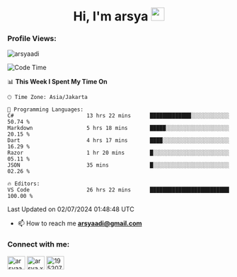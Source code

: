 <h1 align="center">Hi, I'm arsya 
  <img src="https://media.giphy.com/media/hvRJCLFzcasrR4ia7z/giphy.gif" width="30px"/>
</h1>

<p align="left"> <h3>Profile Views:</h3> <img src="https://komarev.com/ghpvc/?username=arsyaadi&label=Profile%20views&color=0e75b6&style=flat" alt="arsyaadi" /> </p>

<!--START_SECTION:waka-->
![Code Time](http://img.shields.io/badge/Code%20Time-2%2C867%20hrs%2054%20mins-blue)

📊 **This Week I Spent My Time On** 

```text
🕑︎ Time Zone: Asia/Jakarta

💬 Programming Languages: 
C#                       13 hrs 22 mins      █████████████░░░░░░░░░░░░   50.74 % 
Markdown                 5 hrs 18 mins       █████░░░░░░░░░░░░░░░░░░░░   20.15 % 
Dart                     4 hrs 17 mins       ████░░░░░░░░░░░░░░░░░░░░░   16.29 % 
Razor                    1 hr 20 mins        █░░░░░░░░░░░░░░░░░░░░░░░░   05.11 % 
JSON                     35 mins             █░░░░░░░░░░░░░░░░░░░░░░░░   02.26 % 

🔥 Editors: 
VS Code                  26 hrs 22 mins      █████████████████████████   100.00 % 
```


 Last Updated on 02/07/2024 01:48:48 UTC
<!--END_SECTION:waka-->

- 📫 How to reach me **arsyaadi@gmail.com**


<h3 align="left">Connect with me:</h3>
<p align="left">
<a href="https://linkedin.com/in/arsyaadi" target="blank"><img align="center" src="https://raw.githubusercontent.com/rahuldkjain/github-profile-readme-generator/master/src/images/icons/Social/linked-in-alt.svg" alt="arsyaadi" height="30" width="40" /></a>
<a href="https://fb.com/arsya.xkz" target="blank"><img align="center" src="https://raw.githubusercontent.com/rahuldkjain/github-profile-readme-generator/master/src/images/icons/Social/facebook.svg" alt="arsya.xkz" height="30" width="40" /></a>
<a href="https://stackoverflow.com/users/19520749" target="blank"><img align="center" src="https://raw.githubusercontent.com/rahuldkjain/github-profile-readme-generator/master/src/images/icons/Social/stack-overflow.svg" alt="19520749" height="30" width="40" /></a>
</p>
